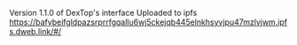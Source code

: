 Version 1.1.0 of DexTop's interface
Uploaded to ipfs
https://bafybeifgldpazsrprrfgqallu6wj5ckejqb445elnkhsyvjpu47mzlvjwm.ipfs.dweb.link/#/
